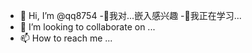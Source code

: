 - 👋 Hi, I’m @qq8754
-👀我对...嵌入感兴趣
-🌱我正在学习...
- 💞️ I’m looking to collaborate on ...
- 📫 How to reach me ...

<!---
qq8754/qq8754 is a ✨ special ✨ repository because its `README.md` (this file) appears on your GitHub profile.
You can click the Preview link to take a look at your changes.
--->
